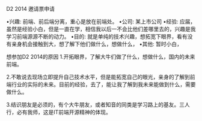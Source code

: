 

D2 2014 邀请票申请


•兴趣: 前端、前后端分离，重心是放在前端处。
•公司: 某上市公司
•经验: 应届，虽然是经验小白，但是一直在学，相信我以后一不会比他们差哪里去的，兴趣是我学习前端源源不断的动力。
•目的: 就是单纯的技术兴趣，想拓宽下眼界，看有没有亲身机会接触到大，想了解下他们做什么，想做什么， 
•其他: 暂时小白，     



想参加D2 2014的原因
1.开拓眼界，了解大牛们做了什么，想做什么，国内的未来前端。


2.不敢说去现场立即提升自己技术水平，但是能拓宽自己的眼光，亲身的了解到前端行业的实际的未来。目前的经验，去了，能让我了解到我未来能做到什么，需要做什么。


3.结识朋友是必须的，有个大牛朋友，或者知音的同类是学习路上的基友。三人行，必有我师，这是IT前端开源精神的体现。




